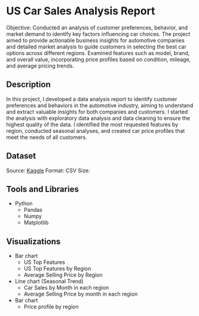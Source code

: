# US Car Sales Analysis Report

Objective: Conducted an analysis of customer preferences, behavior, and market demand to identify key factors influencing car choices. The project aimed to provide actionable business insights for automotive companies and detailed market analysis to guide customers in selecting the best car options across different regions. Examined features such as model, brand, and overall value, incorporating price profiles based on condition, mileage, and average pricing trends.


## Description

In this project, I developed a data analysis report to identify customer preferences and behaviors in the automotive industry, aiming to understand and extract valuable insights for both companies and customers. I started the analysis with exploratory data analysis and data cleaning to ensure the highest quality of the data. I identified the most requested features by region, conducted seasonal analyses, and created car price profiles that meet the needs of all customers.

## Dataset

Source: [Kaggle](car_prices.csv)
Format: CSV
Size: 

## Tools and Libraries
- Python
  - Pandas
  - Numpy
  - Matplotlib

## Visualizations
- Bar chart
  - US Top Features
  - US Top Features by Region
  - Average Selling Price by Region
- Line chart (Seasonal Trend)
  - Car Sales by Month in each region
  - Average Selling Price by month in each region
- Bar chart
  - Price profile by region
